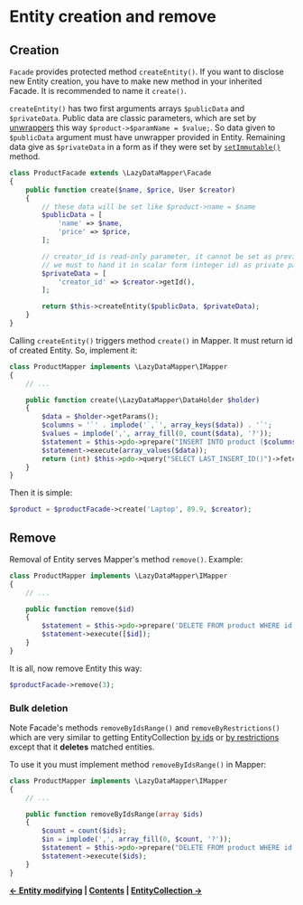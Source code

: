 Entity creation and remove
===

## Creation

`Facade` provides protected method `createEntity()`. If you want to disclose new Entity creation,
you have to make new method in your inherited Facade. It is recommended to name it `create()`.

`createEntity()` has two first arguments arrays `$publicData` and `$privateData`.
Public data are classic parameters, which are set by [unwrappers](4.Entity-modifying.md#unwrappers)
this way `$product->$paramName = $value;`. So data given to `$publicData` argument must have
unwrapper provided in Entity. Remaining data give as `$privateData` in a form as if they were set
by [`setImmutable()`](4.Entity-modifying.md#private-and-read-only-parameter) method.

```php
class ProductFacade extends \LazyDataMapper\Facade
{
	public function create($name, $price, User $creator)
	{
		// these data will be set like $product->name = $name
		$publicData = [
			'name' => $name,
			'price' => $price,
		];

		// creator_id is read-only parameter, it cannot be set as previous public data
		// we must to hand it in scalar form (integer id) as private parameter
		$privateData = [
			'creator_id' => $creator->getId(),
		];

		return $this->createEntity($publicData, $privateData);
	}
}
```

Calling `createEntity()` triggers method `create()` in Mapper. It must return id of created Entity. So, implement it:

```php
class ProductMapper implements \LazyDataMapper\IMapper
{
	// ...

	public function create(\LazyDataMapper\DataHolder $holder)
	{
		$data = $holder->getParams();
		$columns = '`' . implode('`,`', array_keys($data)) . '`';
		$values = implode(',', array_fill(0, count($data), '?'));
		$statement = $this->pdo->prepare("INSERT INTO product ($columns) VALUES($values)");
		$statement->execute(array_values($data));
		return (int) $this->pdo->query("SELECT LAST_INSERT_ID()")->fetchColumn();
	}
}
```

Then it is simple:

```php
$product = $productFacade->create('Laptop', 89.9, $creator);
```

## Remove

Removal of Entity serves Mapper's method `remove()`. Example:

```php
class ProductMapper implements \LazyDataMapper\IMapper
{
	// ...

	public function remove($id)
	{
		$statement = $this->pdo->prepare('DELETE FROM product WHERE id = ? LIMIT 1');
		$statement->execute([$id]);
	}
}
```

It is all, now remove Entity this way:

```php
$productFacade->remove(3);
```

### Bulk deletion

Note Facade's methods `removeByIdsRange()` and `removeByRestrictions()` which are very similar to
getting EntityCollection [by ids](6.EntityCollection.md#then-you-need-to-gain-data-range-in-mapper)
or [by restrictions](7.Restrictors.md) except that it **deletes** matched entities.

To use it you must implement method `removeByIdsRange()` in Mapper:

```php
class ProductMapper implements \LazyDataMapper\IMapper
{
	// ...

	public function removeByIdsRange(array $ids)
	{
		$count = count($ids);
		$in = implode(',', array_fill(0, $count, '?'));
		$statement = $this->pdo->prepare("DELETE FROM product WHERE id IN ($in) LIMIT $count");
		$statement->execute($ids);
	}
}
```


**[← Entity modifying](4.Entity-modifying.md)
| [Contents](../readme.md#documentation)
| [EntityCollection →](6.EntityCollection.md)**
